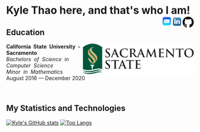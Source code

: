 <p>
  <h1> Kyle Thao here, and that's who I am!
    <a href="https://github.com/KyleNThao">
      <img align="right" width="30px" src="https://github.com/KyleNThao/KyleNThao/blob/main/images/GitHub-Mark-120px-plus.png"/>
    </a>
    <a href="https://www.linkedin.com/in/kyle-thao-6b26b5169/">
      <img align="right" width="30px" src="https://github.com/KyleNThao/KyleNThao/blob/main/images/linkedin-logo-png-1826.png"/>
    </a>
    <a href="mailto:email@example.com">
      <img align="right" width="25px" src="https://github.com/KyleNThao/KyleNThao/blob/main/images/AppleMailLogo.png"/>
    </a>
  </h1>
</p>
    
## Education

<img align="right" width="300px" src="https://github.com/KyleNThao/KyleNThao/blob/main/images/CSUS_Logo.png"/>
<p>
 <b>California&nbsp; State&nbsp;  University&nbsp;  -&nbsp; Sacramento</b><br>
 <i>Bachelors&nbsp; of&nbsp; Science&nbsp; in&nbsp; Computer&nbsp; Science</i><br>
 <i>Minor&nbsp; in&nbsp; Mathematics</i><br>
 August 2016 — December 2020
</p>
<br>

## My Statistics and Technologies

[![Kyle's GitHub stats](https://github-readme-stats.vercel.app/api?username=kylenthao)](https://github.com/anuraghazra/github-readme-stats)
[![Top Langs](https://github-readme-stats.vercel.app/api/top-langs/?username=kylenthao&custom_title=My%20Programming%20Langauges)](https://github.com/kylenthao/github-readme-stats)


<!--
**KyleNThao/KyleNThao** is a ✨ _special_ ✨ repository because its `README.md` (this file) appears on your GitHub profile.

Here are some ideas to get you started:

- 🔭 I’m currently working on ...
- 🌱 I’m currently learning ...
- 👯 I’m looking to collaborate on ...
- 🤔 I’m looking for help with ...
- 💬 Ask me about ...
- 📫 How to reach me: ...
- 😄 Pronouns: ...
- ⚡ Fun fact: ...
-->
